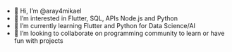 - 👋 Hi, I’m @aray4mikael
- 👀 I’m interested in Flutter, SQL, APIs Node.js and Python
- 🌱 I’m currently learning Flutter and Python for Data Science/AI
- 💞️ I’m looking to collaborate on programming community to learn or have fun with projects




